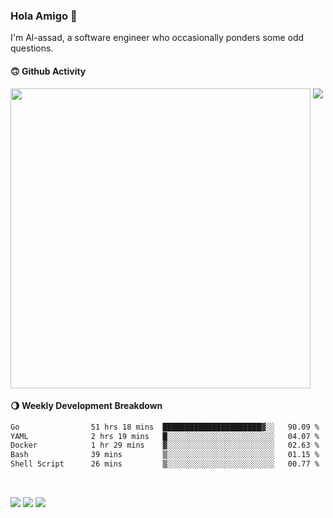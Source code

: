 ### Hola Amigo 🤣   

I'm Al-assad, a software engineer who occasionally ponders some odd questions.  
 
#### 🙃 Github Activity 
<div>
  <img src="https://github-readme-stats.vercel.app/api?username=al-assad&show_icons=true" align="top" style="display: inline-block;" width="480"/>
  <img src="https://github-readme-stats.vercel.app/api/top-langs/?username=al-assad&hide=css,html&langs_count=8&layout=compact" align="top" style="display: inline-block;"/>
</div>

#### 🌖 Weekly Development Breakdown
<!--START_SECTION:waka-->

```txt
Go                51 hrs 18 mins  ██████████████████████▓░░   90.09 %
YAML              2 hrs 19 mins   █░░░░░░░░░░░░░░░░░░░░░░░░   04.07 %
Docker            1 hr 29 mins    ▓░░░░░░░░░░░░░░░░░░░░░░░░   02.63 %
Bash              39 mins         ▒░░░░░░░░░░░░░░░░░░░░░░░░   01.15 %
Shell Script      26 mins         ▒░░░░░░░░░░░░░░░░░░░░░░░░   00.77 %
```

<!--END_SECTION:waka-->

<br>

<a href="https://twitter.com/Alassad_dev"><img src="https://img.shields.io/badge/Twitter-@Alassad__dev-blue?style=flat&logo=twitter" /></a>
<a href="https://t.me/alassad_dev"><img src="https://img.shields.io/badge/Telegram-@alassad__dev-orange?style=flat&logo=telegram" /></a>
<a href="https://al-assad.github.io"><img src="https://img.shields.io/badge/Blogs-Linying_Assad's_Blog-yellow?style=flat&logo=github" /></a>

